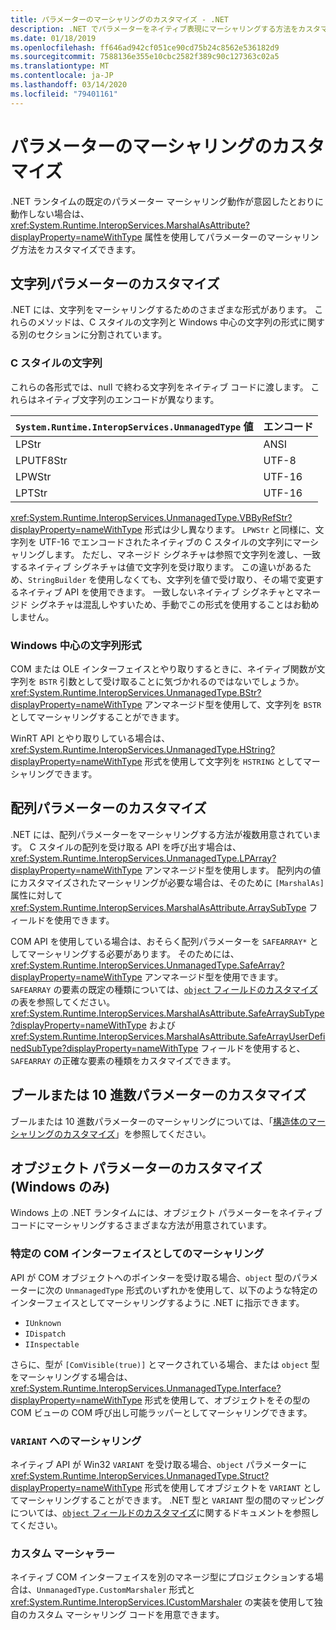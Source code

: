 ```yaml
---
title: パラメーターのマーシャリングのカスタマイズ - .NET
description: .NET でパラメーターをネイティブ表現にマーシャリングする方法をカスタマイズする手順について説明します。
ms.date: 01/18/2019
ms.openlocfilehash: ff646ad942cf051ce90cd75b24c8562e536182d9
ms.sourcegitcommit: 7588136e355e10cbc2582f389c90c127363c02a5
ms.translationtype: MT
ms.contentlocale: ja-JP
ms.lasthandoff: 03/14/2020
ms.locfileid: "79401161"
---
```

# <a name="customizing-parameter-marshaling"></a>パラメーターのマーシャリングのカスタマイズ

.NET ランタイムの既定のパラメーター マーシャリング動作が意図したとおりに動作しない場合は、<xref:System.Runtime.InteropServices.MarshalAsAttribute?displayProperty=nameWithType> 属性を使用してパラメーターのマーシャリング方法をカスタマイズできます。

## <a name="customizing-string-parameters"></a>文字列パラメーターのカスタマイズ

.NET には、文字列をマーシャリングするためのさまざまな形式があります。 これらのメソッドは、C スタイルの文字列と Windows 中心の文字列の形式に関する別のセクションに分割されています。

### <a name="c-style-strings"></a>C スタイルの文字列

これらの各形式では、null で終わる文字列をネイティブ コードに渡します。 これらはネイティブ文字列のエンコードが異なります。

| `System.Runtime.InteropServices.UnmanagedType` 値 | エンコード |
|------------------------------------------------------|----------|
| LPStr | ANSI |
| LPUTF8Str | UTF-8 |
| LPWStr | UTF-16 |
| LPTStr | UTF-16 |

<xref:System.Runtime.InteropServices.UnmanagedType.VBByRefStr?displayProperty=nameWithType> 形式は少し異なります。 `LPWStr` と同様に、文字列を UTF-16 でエンコードされたネイティブの C スタイルの文字列にマーシャリングします。 ただし、マネージド シグネチャは参照で文字列を渡し、一致するネイティブ シグネチャは値で文字列を受け取ります。 この違いがあるため、`StringBuilder` を使用しなくても、文字列を値で受け取り、その場で変更するネイティブ API を使用できます。 一致しないネイティブ シグネチャとマネージド シグネチャは混乱しやすいため、手動でこの形式を使用することはお勧めしません。

### <a name="windows-centric-string-formats"></a>Windows 中心の文字列形式

COM または OLE インターフェイスとやり取りするときに、ネイティブ関数が文字列を `BSTR` 引数として受け取ることに気づかれるのではないでしょうか。 <xref:System.Runtime.InteropServices.UnmanagedType.BStr?displayProperty=nameWithType> アンマネージド型を使用して、文字列を `BSTR` としてマーシャリングすることができます。

WinRT API とやり取りしている場合は、<xref:System.Runtime.InteropServices.UnmanagedType.HString?displayProperty=nameWithType> 形式を使用して文字列を `HSTRING` としてマーシャリングできます。

## <a name="customizing-array-parameters"></a>配列パラメーターのカスタマイズ

.NET には、配列パラメーターをマーシャリングする方法が複数用意されています。 C スタイルの配列を受け取る API を呼び出す場合は、<xref:System.Runtime.InteropServices.UnmanagedType.LPArray?displayProperty=nameWithType> アンマネージド型を使用します。 配列内の値にカスタマイズされたマーシャリングが必要な場合は、そのために `[MarshalAs]` 属性に対して <xref:System.Runtime.InteropServices.MarshalAsAttribute.ArraySubType> フィールドを使用できます。

COM API を使用している場合は、おそらく配列パラメーターを `SAFEARRAY*` としてマーシャリングする必要があります。 そのためには、<xref:System.Runtime.InteropServices.UnmanagedType.SafeArray?displayProperty=nameWithType> アンマネージド型を使用できます。 `SAFEARRAY` の要素の既定の種類については、[`object` フィールドのカスタマイズ](./customize-struct-marshaling.md#marshaling-systemobjects)の表を参照してください。 <xref:System.Runtime.InteropServices.MarshalAsAttribute.SafeArraySubType?displayProperty=nameWithType> および <xref:System.Runtime.InteropServices.MarshalAsAttribute.SafeArrayUserDefinedSubType?displayProperty=nameWithType> フィールドを使用すると、`SAFEARRAY` の正確な要素の種類をカスタマイズできます。

## <a name="customizing-boolean-or-decimal-parameters"></a>ブールまたは 10 進数パラメーターのカスタマイズ

ブールまたは 10 進数パラメーターのマーシャリングについては、「[構造体のマーシャリングのカスタマイズ](customize-struct-marshaling.md)」を参照してください。

## <a name="customizing-object-parameters-windows-only"></a>オブジェクト パラメーターのカスタマイズ (Windows のみ)

Windows 上の .NET ランタイムには、オブジェクト パラメーターをネイティブ コードにマーシャリングするさまざまな方法が用意されています。

### <a name="marshaling-as-specific-com-interfaces"></a>特定の COM インターフェイスとしてのマーシャリング

API が COM オブジェクトへのポインターを受け取る場合、`object` 型のパラメーターに次の `UnmanagedType` 形式のいずれかを使用して、以下のような特定のインターフェイスとしてマーシャリングするように .NET に指示できます。

- `IUnknown`
- `IDispatch`
- `IInspectable`

さらに、型が `[ComVisible(true)]` とマークされている場合、または `object` 型をマーシャリングする場合は、<xref:System.Runtime.InteropServices.UnmanagedType.Interface?displayProperty=nameWithType> 形式を使用して、オブジェクトをその型の COM ビューの COM 呼び出し可能ラッパーとしてマーシャリングできます。

### <a name="marshaling-to-a-variant"></a>`VARIANT` へのマーシャリング

ネイティブ API が Win32 `VARIANT` を受け取る場合、`object` パラメーターに <xref:System.Runtime.InteropServices.UnmanagedType.Struct?displayProperty=nameWithType> 形式を使用してオブジェクトを `VARIANT` としてマーシャリングすることができます。 .NET 型と `VARIANT` 型の間のマッピングについては、[`object` フィールドのカスタマイズ](customize-struct-marshaling.md#marshaling-systemobjects)に関するドキュメントを参照してください。

### <a name="custom-marshalers"></a>カスタム マーシャラー

ネイティブ COM インターフェイスを別のマネージ型にプロジェクションする場合は、`UnmanagedType.CustomMarshaler` 形式と <xref:System.Runtime.InteropServices.ICustomMarshaler> の実装を使用して独自のカスタム マーシャリング コードを用意できます。
